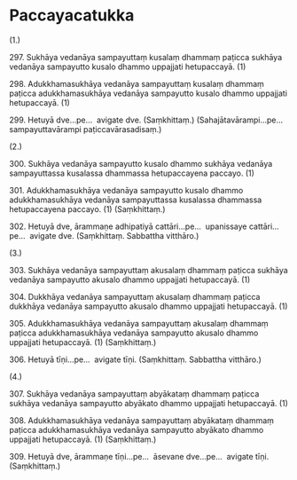 

# Paccayacatukka





(1.)

297\. Sukhāya vedanāya sampayuttaṃ kusalaṃ dhammaṃ paṭicca sukhāya vedanāya sampayutto kusalo dhammo uppajjati hetupaccayā. (1)

298\. Adukkhamasukhāya vedanāya sampayuttaṃ kusalaṃ dhammaṃ paṭicca adukkhamasukhāya vedanāya sampayutto kusalo dhammo uppajjati hetupaccayā. (1)

299\. Hetuyā dve…pe…  avigate dve. (Saṃkhittaṃ.) (Sahajātavārampi…pe…  sampayuttavārampi paṭiccavārasadisaṃ.)

(2.)

300\. Sukhāya vedanāya sampayutto kusalo dhammo sukhāya vedanāya sampayuttassa kusalassa dhammassa hetupaccayena paccayo. (1)

301\. Adukkhamasukhāya vedanāya sampayutto kusalo dhammo adukkhamasukhāya vedanāya sampayuttassa kusalassa dhammassa hetupaccayena paccayo. (1) (Saṃkhittaṃ.)

302\. Hetuyā dve, ārammaṇe adhipatiyā cattāri…pe…  upanissaye cattāri…pe…  avigate dve. (Saṃkhittaṃ. Sabbattha vitthāro.)

(3.)

303\. Sukhāya vedanāya sampayuttaṃ akusalaṃ dhammaṃ paṭicca sukhāya vedanāya sampayutto akusalo dhammo uppajjati hetupaccayā. (1)

304\. Dukkhāya vedanāya sampayuttaṃ akusalaṃ dhammaṃ paṭicca dukkhāya vedanāya sampayutto akusalo dhammo uppajjati hetupaccayā. (1)

305\. Adukkhamasukhāya vedanāya sampayuttaṃ akusalaṃ dhammaṃ paṭicca adukkhamasukhāya vedanāya sampayutto akusalo dhammo uppajjati hetupaccayā. (1) (Saṃkhittaṃ.)

306\. Hetuyā tīṇi…pe…  avigate tīṇi. (Saṃkhittaṃ. Sabbattha vitthāro.)

(4.)

307\. Sukhāya vedanāya sampayuttaṃ abyākataṃ dhammaṃ paṭicca sukhāya vedanāya sampayutto abyākato dhammo uppajjati hetupaccayā. (1)

308\. Adukkhamasukhāya vedanāya sampayuttaṃ abyākataṃ dhammaṃ paṭicca adukkhamasukhāya vedanāya sampayutto abyākato dhammo uppajjati hetupaccayā. (1) (Saṃkhittaṃ.)

309\. Hetuyā dve, ārammaṇe tīṇi…pe…  āsevane dve…pe…  avigate tīṇi. (Saṃkhittaṃ.)



